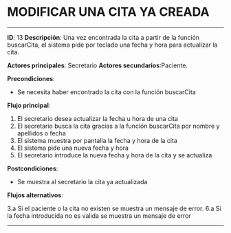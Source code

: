 # MODIFICAR UNA CITA YA CREADA
---
**ID**: 13 **Descripción**: Una vez encontrada la cita a partir de la función buscarCita, el sistema pide por teclado una fecha y hora para actualizar la cita.

**Actores principales**: Secretario **Actores secundarios**:Paciente.

**Precondiciones**:

   * Se necesita haber encontrado la cita con la función buscarCita

**Flujo principal**:

 1. El secretario desea actualizar la fecha u hora de una cita
 2. El secretario busca la cita gracias a la función buscarCita por nombre y apellidos o fecha
 3. El sistema muestra por pantalla la fecha y hora de la cita
 4. El sistema pide una nueva fecha y hora
 5. El secretario introduce la nueva fecha y hora de la cita y se actualiza

**Postcondiciones**:

   * Se muestra al secretario la cita ya actualizada

**Flujos alternativos**:

 3.a Si el paciente o la cita no existen se muestra un mensaje de error.
 6.a Si la fecha introducida no es valida se muestra un mensaje de error

---
